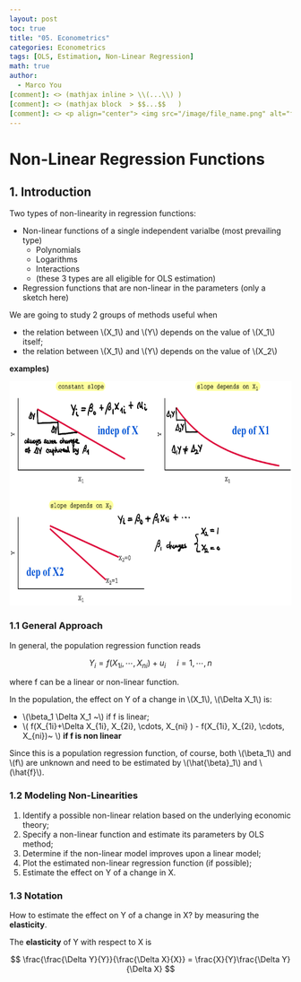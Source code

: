 ```yaml
---
layout: post
toc: true
title: "05. Econometrics"
categories: Econometrics
tags: [OLS, Estimation, Non-Linear Regression]
math: true
author:
  - Marco You
[comment]: <> (mathjax inline > \\(...\\) )
[comment]: <> (mathjax block  > $$...$$   )
[comment]: <> <p align="center"> <img src="/image/file_name.png" alt="file_name" width="460" height="260"> </p>
---
```


# Non-Linear Regression Functions

## 1. Introduction

Two types of non-linearity in regression functions:

- Non-linear functions of a single independent varialbe (most prevailing type)
  - Polynomials
  - Logarithms
  - Interactions
  - (these 3 types are all eligible for OLS estimation)
- Regression functions that are non-linear in the parameters (only a sketch here)

We are going to study 2 groups of methods useful when

- the relation between \\(X_1\\) and \\(Y\\) depends on the value of \\(X_1\\) itself;
- the relation between \\(X_1\\) and \\(Y\\) depends on the value of \\(X_2\\)

**examples)**

<p align="center"> <img src="/image/dep-indep.png" alt="dep-indep" width="600" height="400"> </p>

### 1.1 General Approach

In general, the population regression function reads

$$ Y_i = f(X_{1i}, \cdots, X_{ni}) + u_i~~~~~i=1,\cdots,n $$

where f can be a linear or non-linear function.

In the population, the effect on Y of a change in \\(X_1\\), \\(\Delta X_1\\) is:

- \\(\beta_1 \Delta X_1 ~\\) if f is linear;
- \\( f(X_{1i}+\Delta X_{1i}, X_{2i}, \cdots, X_{ni} ) - f(X_{1i}, X_{2i}, \cdots, X_{ni})~  \\) **if f is non linear**

Since this is a population regression function, of course, both \\(\beta_1\\) and \\(f\\) are unknown and need to be estimated by \\(\hat{\beta}_1\\) and \\(\hat{f}\\).

### 1.2 Modeling Non-Linearities

1. Identify a possible non-linear relation based on the underlying economic theory;
2. Specify a non-linear function and estimate its parameters by OLS method;
3. Determine if the non-linear model improves upon a linear model;
4. Plot the estimated non-linear regression function (if possible);
5. Estimate the effect on Y of a change in X.

### 1.3 Notation

How to estimate the effect on Y of a change in X? by measuring the **elasticity**.

The **elasticity** of Y with respect to X is

$$ \frac{\frac{\Delta Y}{Y}}{\frac{\Delta X}{X}} = \frac{X}{Y}\frac{\Delta Y}{\Delta X} $$